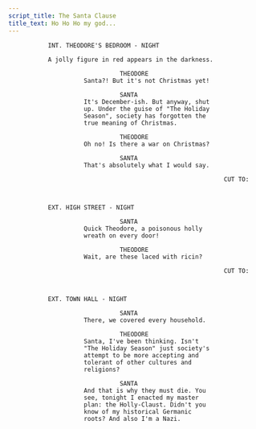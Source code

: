 ```yaml
---
script_title: The Santa Clause
title_text: Ho Ho Ho my god...
---
```



               INT. THEODORE'S BEDROOM - NIGHT

               A jolly figure in red appears in the darkness.

                                   THEODORE
                         Santa?! But it's not Christmas yet!

                                   SANTA
                         It's December-ish. But anyway, shut
                         up. Under the guise of "The Holiday
                         Season", society has forgotten the
                         true meaning of Christmas.

                                   THEODORE
                         Oh no! Is there a war on Christmas?

                                   SANTA
                         That's absolutely what I would say.

                                                                CUT TO:



               EXT. HIGH STREET - NIGHT

                                   SANTA
                         Quick Theodore, a poisonous holly
                         wreath on every door!

                                   THEODORE
                         Wait, are these laced with ricin?

                                                                CUT TO:



               EXT. TOWN HALL - NIGHT

                                   SANTA
                         There, we covered every household.

                                   THEODORE
                         Santa, I've been thinking. Isn't
                         "The Holiday Season" just society's
                         attempt to be more accepting and
                         tolerant of other cultures and
                         religions?

                                   SANTA
                         And that is why they must die. You
                         see, tonight I enacted my master
                         plan: the Holly-Claust. Didn't you
                         know of my historical Germanic
                         roots? And also I'm a Nazi.
